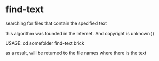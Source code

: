 find-text
=========

 searching for files that contain the specified text

this algorithm was founded in the Internet. And copyright is unknown ))


USAGE:
cd somefolder
find-text brick


as a result, will be returned to the file names where there is the text
